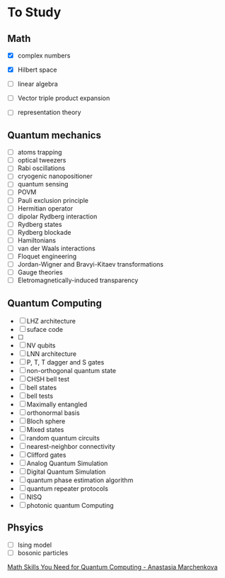 # To Study

## Math

* [X] complex numbers
* [X] Hilbert space
* [ ] linear algebra
* [ ] Vector triple product expansion
* [ ] representation theory


## Quantum mechanics

* [ ] atoms trapping
* [ ] optical tweezers
* [ ] Rabi oscillations
* [ ] cryogenic nanopositioner
* [ ] quantum sensing
* [ ] POVM
* [ ] Pauli exclusion principle
* [ ] Hermitian operator
* [ ] dipolar Rydberg interaction
* [ ] Rydberg states
* [ ] Rydberg blockade
* [ ] Hamiltonians
* [ ] van der Waals interactions
* [ ] Floquet engineering
* [ ] Jordan-Wigner and Bravyi-Kitaev transformations
* [ ] Gauge theories
* [ ] Eletromagnetically-induced transparency

## Quantum Computing

* [ ] LHZ architecture
* [ ] suface code
* [ ] 
* [ ] NV qubits
* [ ] LNN architecture
* [ ] P, T, T dagger and S gates
* [ ] non-orthogonal quantum state
* [ ] CHSH bell test
* [ ] bell states
* [ ] bell tests
* [ ] Maximally entangled
* [ ] orthonormal basis
* [ ] Bloch sphere
* [ ] Mixed states
* [ ] random quantum circuits
* [ ] nearest-neighbor connectivity
* [ ] Clifford gates
* [ ] Analog Quantum Simulation
* [ ] Digital Quantum Simulation
* [ ] quantum phase estimation algorithm
* [ ] quantum repeater protocols
* [ ] NISQ
* [ ] photonic quantum Computing

## Phsyics

* [ ] Ising model
* [ ] bosonic particles

[Math Skills You Need for Quantum Computing - Anastasia Marchenkova](https://youtu.be/_v1_mlzyxs0)
